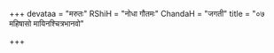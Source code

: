 +++
devataa = "मरुतः"
RShiH = "नोधा गौतमः"
ChandaH = "जगती"
title = "०७ महिषासो मायिनश्चित्रभानवो"

+++
